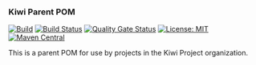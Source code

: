 ### Kiwi Parent POM
[![Build](https://github.com/kiwiproject/kiwi-parent/workflows/build/badge.svg)](https://github.com/kiwiproject/kiwi-parent/actions?query=workflow%3Abuild)
[![Build Status](https://travis-ci.com/kiwiproject/kiwi-parent.svg?branch=master)](https://travis-ci.com/kiwiproject/kiwi-parent)
[![Quality Gate Status](https://sonarcloud.io/api/project_badges/measure?project=kiwiproject_kiwi-parent&metric=alert_status)](https://sonarcloud.io/dashboard?id=kiwiproject_kiwi-parent)
[![License: MIT](https://img.shields.io/badge/License-MIT-blue.svg)](https://opensource.org/licenses/MIT)
[![Maven Central](https://img.shields.io/maven-central/v/org.kiwiproject/kiwi-parent)](https://search.maven.org/search?q=g:org.kiwiproject%20a:kiwi-parent)

This is a parent POM for use by projects in the Kiwi Project organization. 
